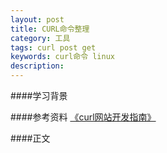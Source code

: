 ```yaml
---
layout: post
title: CURL命令整理
category: 工具
tags: curl post get
keywords: curl命令 linux
description: 
---
```


####学习背景

####参考资料
[《curl网站开发指南》](http://www.ruanyifeng.com/blog/2011/09/curl.html)


####正文






　　